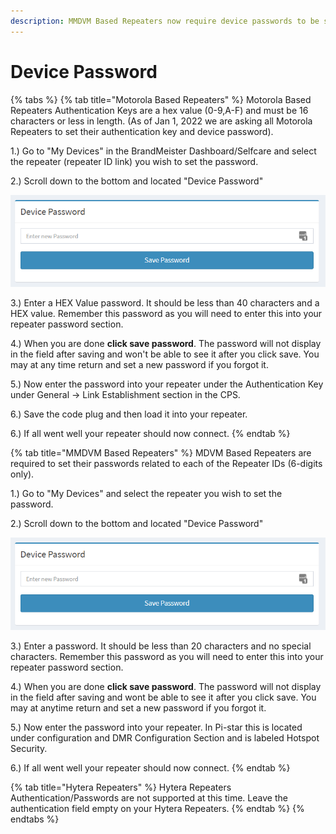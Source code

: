 ```yaml
---
description: MMDVM Based Repeaters now require device passwords to be set.
---
```


# Device Password

{% tabs %}
{% tab title="Motorola Based Repeaters" %}
Motorola Based Repeaters Authentication Keys are a hex value (0-9,A-F) and must be 16 characters or less in length. (As of Jan 1, 2022 we are asking all Motorola Repeaters to set their authentication key and device password).&#x20;

1.) Go to "My Devices" in the BrandMeister Dashboard/Selfcare and select the repeater (repeater ID link) you wish to set the password.

2.) Scroll down to the bottom and located "Device Password"

![](<../../.gitbook/assets/image (76).png>)

3.) Enter a HEX Value password. It should be less than 40 characters and a HEX value. Remember this password as you will need to enter this into your repeater password section.

4.) When you are done **click save password**. The password will not display in the field after saving and won't be able to see it after you click save. You may at any time return and set a new password if you forgot it.

5.) Now enter the password into your repeater under the Authentication Key under General -> Link Establishment section in the CPS.

6.) Save the code plug and then load it into your repeater.&#x20;

6.) If all went well your repeater should now connect.&#x20;
{% endtab %}

{% tab title="MMDVM Based Repeaters" %}
MDVM Based Repeaters are required to set their passwords related to each of the Repeater IDs (6-digits only).

1.) Go to "My Devices" and select the repeater you wish to set the password.

2.) Scroll down to the bottom and located "Device Password"

![](<../../.gitbook/assets/image (76).png>)

3.) Enter a password. It should be less than 20 characters and no special characters. Remember this password as you will need to enter this into your repeater password section.

4.) When you are done **click save password**. The password will not display in the field after saving and wont be able to see it after you click save. You may at anytime return and set a new password if you forgot it.

5.) Now enter the password into your repeater. In Pi-star this is located under configuration and DMR Configuration Section and is labeled Hotspot Security. &#x20;

6.) If all went well your repeater should now connect.&#x20;
{% endtab %}

{% tab title="Hytera Repeaters" %}
Hytera Repeaters Authentication/Passwords are not supported at this time. Leave the authentication field empty on your Hytera Repeaters.
{% endtab %}
{% endtabs %}

